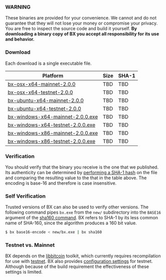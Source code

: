 ### WARNING

These binaries are provided for your convenience. We cannot and do not guarantee that they will not lose your money or compromise your privacy. You are free to inspect the source code and build it yourself. **By downloading a binary copy of BX you accept all responsibility for its use and behavior.**

### Download
Each download is a single executable file.

| Platform | Size | SHA-1 |
|----------|------|-------|
| [bx-osx-x64-mainnet-2.0.0]()     | TBD | TBD |
| [bx-osx-x64-testnet-2.0.0]()     | TBD | TBD |
| [bx-ubuntu-x64-mainnet-2.0.0]()  | TBD | TBD |
| [bx-ubuntu-x64-testnet-2.0.0]()  | TBD | TBD |
| [bx-windows-x64-mainnet-2.0.0.exe]() | TBD | TBD |
| [bx-windows-x64-testnet-2.0.0.exe]() | TBD | TBD |
| [bx-windows-x86-mainnet-2.0.0.exe]() | TBD | TBD |
| [bx-windows-x86-testnet-2.0.0.exe]() | TBD | TBD |

### Verification
You should verify that the binary you receive is the one that we published. Its authenticity can be determined by [performing a SHA-1 hash](http://onlinemd5.com) on the file and comparing the resulting value to the that in the table above. The encoding is base-16 and therefore is case insensitive.

### Self Verification
Trusted versions of BX can also be used to verify other versions. The following command pipes `bx.exe` from the `new/` subdirectory into the `BASE16` argument of the [sha160 command](bx-sha160). BX refers to SHA-1 by its less common name of SHA-160, since the algorithm produces a 160 bit value.
```sh
$ bx base16-encode < new/bx.exe | bx sha160
```

### Testnet vs. Mainnet
BX depends on the [libbitcoin](https://github.com/libbitcoin/libbitcoin) toolkit, which currently requires recompilation for use with [testnet](https://en.bitcoin.it/wiki/Testnet). BX also provides [configuration settings](https://github.com/libbitcoin/libbitcoin-explorer/wiki/Configuration-Settings) for testnet. Although because of the build requirement the effectiveness of these settings is limited.